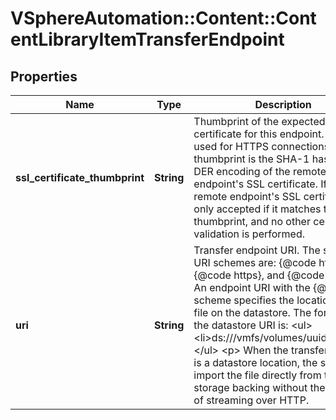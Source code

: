 # VSphereAutomation::Content::ContentLibraryItemTransferEndpoint

## Properties
Name | Type | Description | Notes
------------ | ------------- | ------------- | -------------
**ssl_certificate_thumbprint** | **String** | Thumbprint of the expected SSL certificate for this endpoint. Only used for HTTPS connections. The thumbprint is the SHA-1 hash of the DER encoding of the remote endpoint&#39;s SSL certificate. If set, the remote endpoint&#39;s SSL certificate is only accepted if it matches this thumbprint, and no other certificate validation is performed. | [optional] 
**uri** | **String** | Transfer endpoint URI. The supported URI schemes are: {@code http}, {@code https}, and {@code ds}. &lt;p&gt; An endpoint URI with the {@code ds} scheme specifies the location of the file on the datastore. The format of the datastore URI is: &lt;ul&gt; &lt;li&gt;ds:///vmfs/volumes/uuid/path&lt;/li&gt; &lt;/ul&gt; &lt;p&gt; When the transfer endpoint is a datastore location, the server can import the file directly from the storage backing without the overhead of streaming over HTTP. | 


